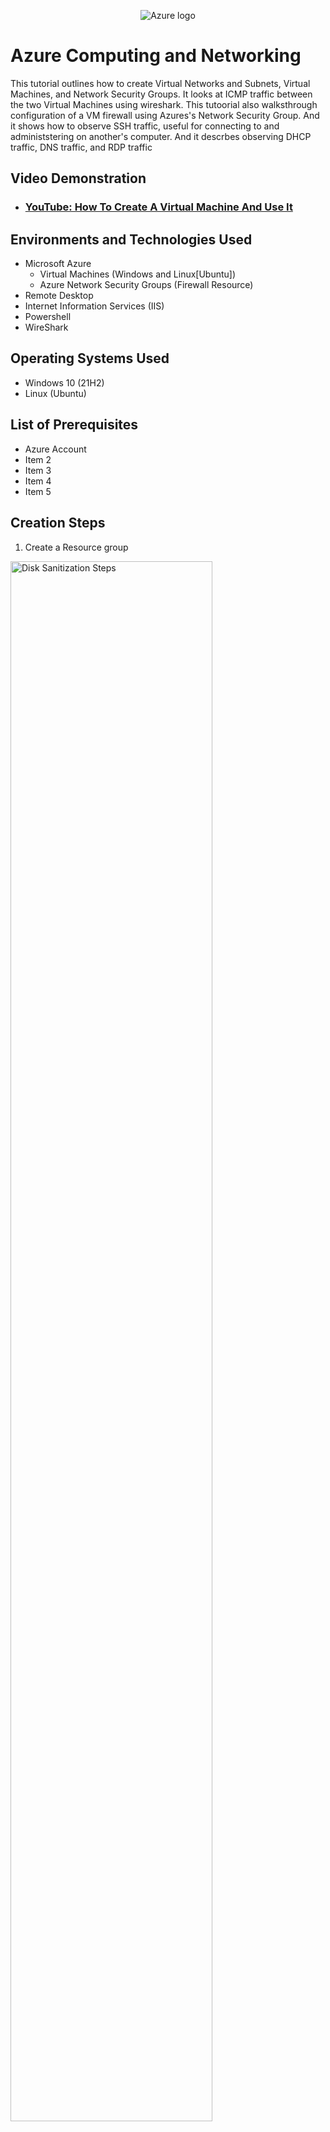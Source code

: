 <p align="center">
<img src="[https://logos-world.net/wp-content/uploads/2021/02/Microsoft-Azure-Symbol.png]" alt="Azure logo"/>
</p>

<h1>Azure Computing and Networking</h1>
This tutorial outlines how to create Virtual Networks and Subnets, Virtual Machines, and Network Security Groups. It looks at ICMP traffic between the two Virtual Machines using wireshark. This tutoorial also walksthrough configuration of a VM firewall using Azures's Network Security Group. And it shows how to observe SSH traffic, useful for connecting to and administstering on another's computer. And it descrbes observing DHCP traffic, DNS traffic, and RDP traffic <br />


<h2>Video Demonstration</h2>

- ### [YouTube: How To Create A Virtual Machine And Use It](https://www.youtube.com)

<h2>Environments and Technologies Used</h2>

- Microsoft Azure
  - Virtual Machines (Windows and Linux[Ubuntu])
  - Azure Network Security Groups (Firewall Resource)
- Remote Desktop
- Internet Information Services (IIS)
- Powershell
- WireShark

<h2>Operating Systems Used </h2>

- Windows 10</b> (21H2)
- Linux (Ubuntu)

<h2>List of Prerequisites</h2>

- Azure Account
- Item 2
- Item 3
- Item 4
- Item 5

<h2>Creation Steps</h2>

  1. Create a Resource group
<img src="https://github.com/user-attachments/assets/4c4f6e0f-6ed4-40ae-b506-36f9b21a1e8e" height="80%" width="80%" alt="Disk Sanitization Steps"/>
</p>
<p>
<p>  
1. Search and click on "Resource Groups" in Azure, then on "+Create." Name your Resource group and remember the region you choose. And click "Create" again.
  
<p>

  2. Create a Virtual Network and a Windows Virtual Machine
<img src="https://github.com/user-attachments/assets/102b664b-cfd5-4249-99c0-e3766be46284" height="80%" width="80%" alt="Disk Sanitization Steps"/>
</p>
<p>
2. To do this, search "virtual machine" and click it and "+Create" and select "azure virtual machine" in the generated dropdown. Then make sure it is in the appropriate subscription and resource group. Name your virtual machine and select a region for your virtual machine (VM). Scroll down to image and select "Windows 10 Pro" to create your Windows VM. For size, select one that has at least 2 vcpus, otherwise it may be slow (the prices listed are indicative of if the VM was perpetually left on). Scroll down and add a username and password, and make sure to keep track of them. Scoll further and select the checkbox under "Licensing". Then click "Next:Disks>" and then "Next:Networking>." At this point you may rename the network if you want by selecting the blue text that says "Create new," by "Virtual network" under "(new) windows-vm-vnet." You would write the network name of your choice and select "ok." Lastly double check the network name and region are what you would expect and then click "Review + create" and then "create."
</p>
<br />

<p>
  3. Create a Linux (Ubuntu) VM in the same resource group and virtual network as the Windows VM
<p>
<img src="https://github.com/user-attachments/assets/6af09202-acbc-4203-8a85-de063185c7ff" height="80%" width="80%" alt="Disk Sanitization Steps"/>
</p>
<p>
3. First search "virtual Machine" select it (you will see your previously made VM now here) and click "+Create" just as before. Now it is essential that the previously generated resource group and virtual network is selected here too. Select the same region as your first VM. Select Ubuntu 22 or 24 for image, and 2vcpus for size. For authetication type, select "password." Fill out the username and password then select  "Next:Disks>" and then "Next:Networking>." Remember to use the same Virtual Network and region as in step 2. Click "Review + create" and then "create."
</p>
<br />

<h2>ICMP traffic between  the two Virtual Machines Observation Steps</h2>

<p>
  1. Use Remote Desktop to connect to the Windows VM
<p>
1. Mac users must install "Microsoft Remote Desktop" whereas Windows users need to search "Remote Desktop Connection" in their computer search bar. In azure, go to virtual machine, and select the windows virtual machine we made in a previous step; in the information listed, find and copy the public ip address. paste this IP address into the Remote desktop connection for "computer" or "pc name." If it then shows your personal name, select "more choices" "use a different account" and use the username and password that you used to create the VMs. Decline all the setup offers it makes to you. Congrats! You're on the VM you made! 
</p>
2. Install WireShark, a protocol analyzer aka a packet sniffer, to visualize network traffic
<p>
  <img width="672" alt="image" src="https://github.com/user-attachments/assets/228f4e4e-6996-4216-a9fc-cc0c903b78c7" />
<p>
2. On the Windows VM, open a brower tab, search "www.wireshark.org", select "download," then click the x64 installer. Once installed, open the fiile. selecct "yes" and "noted" through the installation process, making sure the "install Npcap" is selected when the page presents during the installation; USB cap is not needed at this time. select "agree" without selecting any of the 3 boxes. select "install," "next," and "finish." Close the web browser and then in the Windows VM Windows search bar, search and select "wireshark." 
</p>
In wireshark, select "ethernet," and then click the shark fin icon below "file" in the upper left. These constantly changing numbers are all of network traffic happening on the backend of the VM, more specifically, the numbers are different packets going to and from the VM.

<p>
  3. Filter for ICMP traffic. The picture belows shows ping executed using ICMP, confirming a connection between the 2 VMs created. 

  <img width="704" alt="image" src="https://github.com/user-attachments/assets/6025a801-4619-4587-b9f8-c2e2838efc09" />
  <p>
3. Recall the ping uses ICMP to test connectivity between devices. Since there is constant traffic, filtering for ICMP makes it easier to see this traffic in wireshark. So in the search bar above the running numbers, above the column heades, next to the bookmark icon, where it says "Apply a display filter," type "icmp" and hit enter so that we only see ICMP (ping) traffic.
</p>
Next retreive the private IP address of the Linux VM from azure and ping it from the Windows 10 VM power shell by typing ping followed by the linux VM private IP address. Notice is wireshark that there are requests and replies.
<p>
4. Looking Deeper
</p>
<br />


  <img width="660" alt="image" src="https://github.com/user-attachments/assets/6e4ab849-0958-4139-9ccd-aebec5887f78" />

</p>
4.Expanding "Ethernet II" shows source and destination MAC addresses, layer 2 addressing in the OSI Model. The VM appears to be uniquely sequential, seeing as the manufacturer cannot burn a MAC address onto software. 
<p>
Expanding "Internet Protocol" shows source and destination private IP addresses, the network layer 3 in the OSI model
</p>
Expanding "Internet Control Message Protocol," ICMP, can even show you the payload of the ping, including the data sent and how many bytes it was.
</p>
5. In summary, Use the Windows public IP to sign into Remote Desktop>Use wireshark to filter ICMP>retreive Linux private IP address> Open Windows VM powershell then type ping follwed by the Linux VM private IP> if wireshark shows requests and replies, the two devices are connected
<br />

<h2>Configure a Firewall (Network Security Group) Steps</h2>
<img width="554" alt="image" src="https://github.com/user-attachments/assets/5c4f3a0b-97ad-43fc-a503-e97dba283447" />
linux network security group

<img width="594" alt="image" src="https://github.com/user-attachments/assets/b5e1ee94-d49c-428c-93d8-33da9924f7e4" />
make icmp blocking rule

<img width="572" alt="image" src="https://github.com/user-attachments/assets/c4567250-ee2f-4a1e-9c77-35949a0083f8" />
changes from reply request in wireshark to requests only. poershell requests time out bc linux vm network security group block




pt 3
<img width="531" alt="image" src="https://github.com/user-attachments/assets/68c16097-7186-4e91-928a-3a442557fdf2" />
connected to linux vm via ssh for admining their comp

<img width="580" alt="image" src="https://github.com/user-attachments/assets/84e2808d-ce62-4255-8054-ef345d651f64" />
hmmm

<img width="549" alt="image" src="https://github.com/user-attachments/assets/3875084e-11be-4fa0-842f-74e1547a740c" />
workaround to show dhscp steps using a file

---
dns


